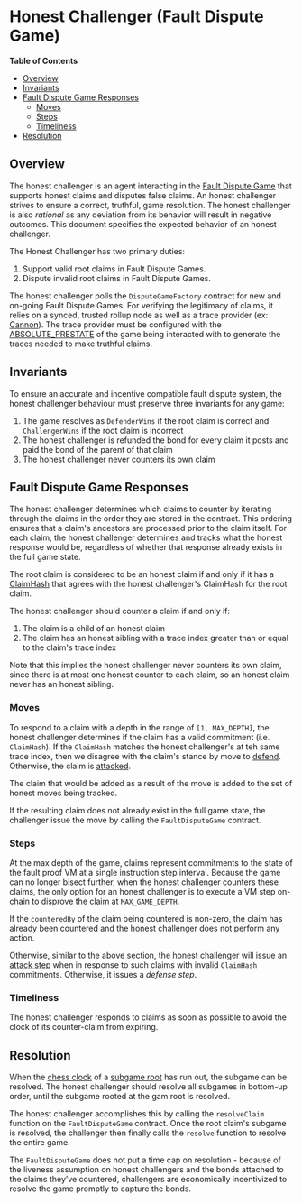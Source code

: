 # Honest Challenger (Fault Dispute Game)

<!-- START doctoc generated TOC please keep comment here to allow auto update -->
<!-- DON'T EDIT THIS SECTION, INSTEAD RE-RUN doctoc TO UPDATE -->
**Table of Contents**

- [Overview](#overview)
- [Invariants](#invariants)
- [Fault Dispute Game Responses](#fault-dispute-game-responses)
  - [Moves](#moves)
  - [Steps](#steps)
  - [Timeliness](#timeliness)
- [Resolution](#resolution)

<!-- END doctoc generated TOC please keep comment here to allow auto update -->

## Overview

The honest challenger is an agent interacting in the [Fault Dispute Game](fault-dispute-game.md)
that supports honest claims and disputes false claims.
An honest challenger strives to ensure a correct, truthful, game resolution.
The honest challenger is also _rational_ as any deviation from its behavior will result in
negative outcomes.
This document specifies the expected behavior of an honest challenger.

The Honest Challenger has two primary duties:

1. Support valid root claims in Fault Dispute Games.
2. Dispute invalid root claims in Fault Dispute Games.

The honest challenger polls the `DisputeGameFactory` contract for new and on-going Fault
Dispute Games.
For verifying the legitimacy of claims, it relies on a synced, trusted rollup node
as well as a trace provider (ex: [Cannon](../cannon-fault-proof-vm.md)).
The trace provider must be configured with the [ABSOLUTE_PRESTATE](fault-dispute-game.md#execution-trace)
of the game being interacted with to generate the traces needed to make truthful claims.

## Invariants

To ensure an accurate and incentive compatible fault dispute system, the honest challenger behaviour must preserve
three invariants for any game:

1. The game resolves as `DefenderWins` if the root claim is correct and `ChallengerWins` if the root claim is incorrect
2. The honest challenger is refunded the bond for every claim it posts and paid the bond of the parent of that claim
3. The honest challenger never counters its own claim

## Fault Dispute Game Responses

The honest challenger determines which claims to counter by iterating through the claims in the order they are stored
in the contract. This ordering ensures that a claim's ancestors are processed prior to the claim itself. For each claim,
the honest challenger determines and tracks what the honest response would be, regardless of whether that response
already exists in the full game state.

The root claim is considered to be an honest claim if and only if it has a [ClaimHash](fault-dispute-game.md#claims)
that agrees with the honest challenger's ClaimHash for the root claim.

The honest challenger should counter a claim if and only if:

1. The claim is a child of an honest claim
2. The claim has an honest sibling with a trace index greater than or equal to the claim's trace index

Note that this implies the honest challenger never counters its own claim, since there is at most one honest counter to
each claim, so an honest claim never has an honest sibling.

### Moves

To respond to a claim with a depth in the range of `[1, MAX_DEPTH]`, the honest challenger determines if the claim
has a valid commitment (i.e. `ClaimHash`). If the `ClaimHash` matches the honest challenger's at teh same trace index,
then we disagree with the claim's stance by move to [defend](fault-dispute-game.md#defend).
Otherwise, the claim is [attacked](fault-dispute-game.md#attack).

The claim that would be added as a result of the move is added to the set of honest moves being tracked.

If the resulting claim does not already exist in the full game state, the challenger issue the move by calling
the `FaultDisputeGame` contract.

### Steps

At the max depth of the game, claims represent commitments to the state of the fault proof VM
at a single instruction step interval.
Because the game can no longer bisect further, when the honest challenger counters these claims,
the only option for an honest challenger is to execute a VM step on-chain to disprove the claim at `MAX_GAME_DEPTH`.

If the `counteredBy` of the claim being countered is non-zero, the claim has already been countered and the honest
challenger does not perform any action.

Otherwise, similar to the above section, the honest challenger will issue an
[attack step](fault-dispute-game.md#step-types) when in response to such claims with
invalid `ClaimHash` commitments. Otherwise, it issues a _defense step_.

### Timeliness

The honest challenger responds to claims as soon as possible to avoid the clock of its
counter-claim from expiring.

## Resolution

When the [chess clock](fault-dispute-game.md#game-clock) of a
[subgame root](fault-dispute-game.md#resolution) has run out, the subgame can be resolved.
The honest challenger should resolve all subgames in bottom-up order, until the subgame
rooted at the gam root is resolved.

The honest challenger accomplishes this by calling the `resolveClaim` function on the
`FaultDisputeGame` contract. Once the root claim's subgame is resolved,
the challenger then finally calls the `resolve` function to resolve the entire game.

The `FaultDisputeGame` does not put a time cap on resolution - because of the liveness
assumption on honest challengers and the bonds attached to the claims they’ve countered,
challengers are economically incentivized to resolve the game promptly to capture the bonds.
